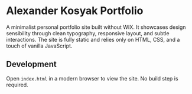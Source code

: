 # Alexander Kosyak Portfolio

A minimalist personal portfolio site built without WIX. It showcases design sensibility through clean typography, responsive layout, and subtle interactions. The site is fully static and relies only on HTML, CSS, and a touch of vanilla JavaScript.

## Development

Open `index.html` in a modern browser to view the site. No build step is required.
